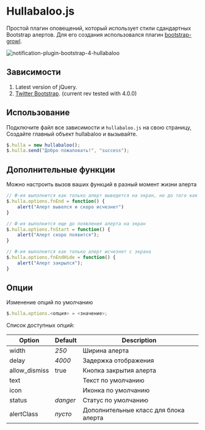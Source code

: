 # Hullabaloo.js

Простой плагин оповещений, который использует стили сдандартных Bootstrap алертов.
Для его создания использовался плагин [bootstrap-growl](https://github.com/ifightcrime/bootstrap-growl).

![notification-plugin-bootstrap-4-hullabaloo](https://user-images.githubusercontent.com/37155369/47811275-22f76580-dd24-11e8-8241-2eb12585aa59.jpg)
## Зависимости

1. Latest version of jQuery.
2. [Twitter Bootstrap](http://twitter.github.com/bootstrap/index.html). (current rev tested with 4.0.0)

## Использование

Подключите файл все зависимости и `hullabaloo.js` на свою страницу, Создайте главный объект hullabaloo и вызывайте.

```javascript
$.hulla = new hullabaloo();
$.hulla.send("Добро пожаловать!", "success");
```

## Дополнительные функции

Можно настроить вызов ваших функций в разный момент жизни алерта

```javascript
// Ф-ия выполнится как только алерт выведется на экран, но до того как он исчезнет
$.hulla.options.fnEnd = function() {
    alert("Алерт вывелся и скоро исчезнет")
}

// Ф-ия выполнится еще до появления алерта на экран
$.hulla.options.fnStart = function() {
    alert("Алерт скоро появится");
}

// Ф-ия выполнится как только алерт исчезнет с экрана
$.hulla.options.fnEndHide = function() {
    alert("Алерт закрылся");
}
```

## Опции

Изменение опций по умолчанию

```javascript
$.hulla.options.<опция> = <значение>;
```

Список доступных опций:

| Option        | Default  | Description |
| ------------- | -------- | ----------- |
| width         | _250_    | Ширина алерта |
| delay         | _4000_   | Задержка отображения |
| allow_dismiss | true     | Кнопка закрытия алерта |
| text          |          | Текст по умолчанию |
| icon          |          | Иконка по умолчанию |
| status        | _danger_ | Статус по умолчанию |
| alertClass    | _пусто_  | Дополнительные класс для блока алерта |
